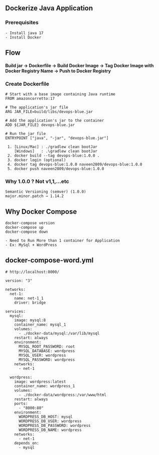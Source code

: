 ## Dockerize Java Application
### Prerequisites
```
- Install java 17
- Install Docker
```
## Flow
#### Build jar → Dockerfile → Build Docker Image → Tag Docker Image with Docker Registry Name → Push to Docker Registry
### Create Dockerfile
```
# Start with a base image containing Java runtime
FROM amazoncorretto:17

# The application's jar file
ARG JAR_FILE=build/libs/devops-blue.jar

# Add the application's jar to the container
ADD ${JAR_FILE} devops-blue.jar

# Run the jar file 
ENTRYPOINT ["java", "-jar", "devops-blue.jar"]
```
```
 1. [Linux/Mac] : ./gradlew clean bootJar 
    [Windows]   : .\gradlew clean bootJar
 2. docker build --tag devops-blue:1.0.0 . 
 3. docker login (optional)
 4. docker tag devops-blue:1.0.0 naveen2809/devops-blue:1.0.0
 5. docker push naveen2809/devops-blue:1.0.0
```
### Why 1.0.0 ? Not v1,1,...etc
```
Semantic Versioning (semver) (1.0.0)
major.minor.patch → 1.14.2
```

## Why Docker Compose
```
docker-compose version
docker-compose up
docker-compose down
```
```
- Need to Run More than 1 container for Application
- Ex: MySql + WordPress
```
## docker-compose-word.yml
```
# http://localhost:8000/

version: "3"

networks:
  net-1:
    name: net-1_1
    driver: bridge

services:
  mysql:
    image: mysql:8
    container_name: mysql_1
    volumes:
      - ./docker-data/mysql:/var/lib/mysql
    restart: always
    environment:
      MYSQL_ROOT_PASSWORD: root
      MYSQL_DATABASE: wordpress
      MYSQL_USER: wordpress
      MYSQL_PASSWORD: wordpress
    networks:
      - net-1

  wordpress:
    image: wordpress:latest
    container_name: wordpress_1
    volumes:
      - ./docker-data/wordpress:/var/www/html
    restart: always
    ports:
      - "8000:80"
    environment:
      WORDPRESS_DB_HOST: mysql
      WORDPRESS_DB_USER: wordpress
      WORDPRESS_DB_PASSWORD: wordpress
      WORDPRESS_DB_NAME: wordpress
    networks:
      - net-1
    depends_on:
      - mysql
```